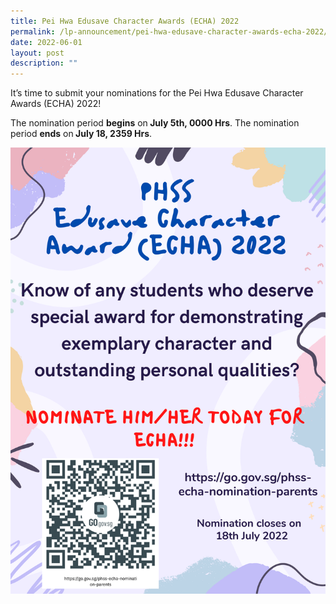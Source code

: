 ```yaml
---
title: Pei Hwa Edusave Character Awards (ECHA) 2022
permalink: /lp-announcement/pei-hwa-edusave-character-awards-echa-2022/
date: 2022-06-01
layout: post
description: ""
---
```

<p>It&rsquo;s time to submit your nominations for the Pei Hwa Edusave Character Awards (ECHA) 2022!</p>
<p>The nomination period&nbsp;<strong>begins</strong>&nbsp;on<strong>&nbsp;July 5th, 0000 Hrs</strong>. The nomination period&nbsp;<strong>ends</strong>&nbsp;on<strong>&nbsp;July 18, 2359 Hrs</strong>.</p>
<img src="/images/PHSS-ECHA-2022-parent-Poster.png">